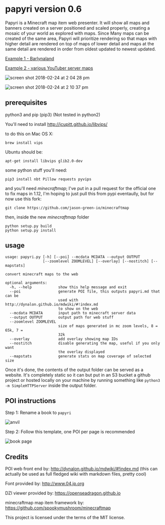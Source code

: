 # papyri version 0.6

Papyri is a Minecraft map item web presenter. It will show all maps and banners created on a server positioned and scaled properly, creating a mosaic of your world as explored with maps. Since Many maps can be created of the same area, Papyri will prioritize rendering so that maps with higher detail are rendered on top of maps of lower detail and maps at the same detail are rendered in order from oldest updated to newest updated.

[Example 1 - Barlynaland](http://minecraft.greener.ca/barlynaland/papyri/map/overworld/)

[Example 2 - various YouTuber server maps](http://jason.green.io/static)

![screen shot 2018-02-24 at 2 04 28 pm](https://user-images.githubusercontent.com/2853489/36633991-d83f2a9a-196b-11e8-94c7-44c57c4fb40e.png)

![screen shot 2018-02-24 at 2 10 37 pm](https://user-images.githubusercontent.com/2853489/36634033-8f94dfaa-196c-11e8-88bd-fef75e7e0132.png)

## prerequisites

python3 and pip (pip3) (Not tested in python2)

You'll need to install http://jcupitt.github.io/libvips/

to do this on Mac OS X:

    brew install vips

Ubuntu should be:

    apt-get install libvips glib2.0-dev

some python stuff you'll need:

    pip3 install nbt Pillow requests pyvips

and you'll need *minecraftmap*; I've put in a pull request for the official one to fix maps in 1.12, I'm hoping to just pull this from pypi eventaully, but for now use this fork:

    git clone https://github.com/jason-green-io/minecraftmap

then, inside the new *minecraftmap* folder

    python setup.py build
    python setup.py install

## usage

```
usage: papyri.py [-h] [--poi] --mcdata MCDATA --output OUTPUT
                 [--zoomlevel ZOOMLEVEL] [--overlay] [--nostitch] [--mapstats]

convert minecraft maps to the web

optional arguments:
  -h, --help            show this help message and exit
  --poi                 generate POI file, this outputs papyri.md that can be
                        used with http://dynalon.github.io/mdwiki/#!index.md
                        to show on the web
  --mcdata MCDATA       input path to minecraft server data
  --output OUTPUT       output path for web stuff
  --zoomlevel ZOOMLEVEL
                        size of maps generated in mc zoom levels, 8 = 65k, 7 =
                        32k
  --overlay             add overlay showing map IDs
  --nostitch            disable generating the map, useful if you only want
                        the overlay displayed
  --mapstats            generate stats on map coverage of selected size
```

Once it's done, the contents of the output folder can be served as a website. It's completely static so it can but put in an S3 bucket a github project or hosted locally on your machine by running something like `python3 -m SimpleHTTPServer` inside the output folder.

## POI instructions

Step 1: Rename a book to `papyri`

![anvil](https://user-images.githubusercontent.com/2853489/36634498-7aebf294-1973-11e8-9fdb-088a5cff52c1.png)

Step 2: Follow this template, one POI per page is recommended

![book page](https://user-images.githubusercontent.com/2853489/36634615-228a5364-1975-11e8-9566-72969bb1026e.png)



## Credits

POI web front end by: http://dynalon.github.io/mdwiki/#!index.md
(this can actually be used as full fledged wiki with markdown files, pretty cool)

Font provided by: http://www.04.jp.org

DZI viewer provided by: https://openseadragon.github.io

minecraftmap map item framework by: https://github.com/spookymushroom/minecraftmap

This project is licensed under the terms of the MIT license.